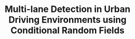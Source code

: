 ---
layout: post
alias: iv2013
categories: research
title: "Multi-lane Detection in Urban Driving Environments using Conditional Random Fields"
titlelink: http://dx.doi.org/10.1109/IVS.2013.6629645
year: 2013
image: /images/2013/2013_iv.png
image_over: /images/2013/2013_iv.png
authors: "<b>Junhwa Hur</b>, Seung-Nam Kang, and Seung-Woo Seo"
venue: "Intelligent Vehicles Symposium (IV)"
code: https://github.com/hurjunhwa/mld_crf
paper: http://dx.doi.org/10.1109/IVS.2013.6629645
project: https://sites.google.com/site/hurjunhwa/research/mld_iv13
video: https://www.youtube.com/watch?v=8LEUHUdqxag&feature=emb_title&ab_channel=JunhwaHur
---